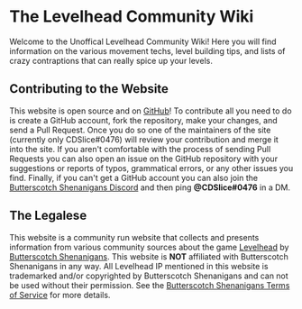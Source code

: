 # The Levelhead Community Wiki

Welcome to the Unoffical Levelhead Community Wiki! Here you will find information on the various movement techs, level building tips, and lists of crazy contraptions that can really spice up your levels.

## Contributing to the Website
This website is open source and on [GitHub](https://github.com/levelhead-wiki/levelhead-wiki.github.io)! To contribute all you need to do is create a GitHub account, fork the repository, make your changes, and send a Pull Request. Once you do so one of the maintainers of the site (currently only CDSlice#0476) will review your contribution and merge it into the site. If you aren't comfortable with the process of sending Pull Requests you can also open an issue on the GitHub repository with your suggestions or reports of typos, grammatical errors, or any other issues you find. Finally, if you can't get a GitHub account you can also join the [Butterscotch Shenanigans Discord](https://discord.gg/GKFCC8U) and then ping **@CDSlice#0476** in a DM.


## The Legalese
This website is a community run website that collects and presents information from various community sources about the game [Levelhead](https://www.bscotch.net/games/levelhead) by [Butterscotch Shenanigans](https://bscotch.net). This website is **NOT** affiliated with Butterscotch Shenanigans in any way. All Levelhead IP mentioned in this website is trademarked and/or copyrighted by Butterscotch Shenanigans and can not be used without their permission. See the [Butterscotch Shenanigans Terms of Service](https://www.bscotch.net/terms) for more details.